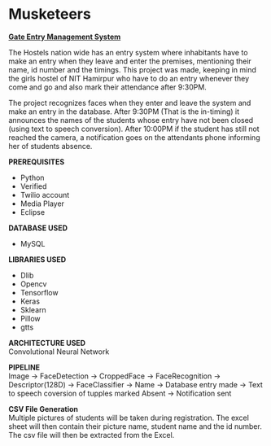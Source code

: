 # Musketeers
<u><b> Gate Entry Management System </u> </b>

The Hostels nation wide has an entry system where inhabitants have to make an entry when they leave
and enter the premises, mentioning their name, id number and the timings. This project was made,
keeping in mind the girls hostel of NIT Hamirpur who have to do an entry whenever they come and go
and also mark their attendance after 9:30PM.

The project recognizes faces when they enter and leave the system and make an entry in the database.
After 9:30PM (That is the in-timing) it announces the names of the students whose entry have not been
closed (using text to speech conversion). After 10:00PM if the student has still not reached the camera,
a notification goes on the attendants phone informing her of students absence.

<b> PREREQUISITES </b>
<br> <ul>
  <li> Python </li>
  <li> Verified </li> 
  <li> Twilio account </li>
  <li> Media Player </li>
  <li> Eclipse </li>
  </ul>

<b> DATABASE USED </b>
<br> <ul>
  <li>MySQL</li> </ul>

<b>LIBRARIES USED </b>
<br> <ul>
  <li> Dlib </li>
<li> Opencv </li>
<li> Tensorflow </li>
<li> Keras </li>
<li> Sklearn </li>
<li> Pillow </li>
<li> gtts </ul>

<b>ARCHITECTURE USED</b>
<br>
Convolutional Neural Network

<b>PIPELINE</b>
<br>
Image -&gt; FaceDetection -&gt; CroppedFace -&gt; FaceRecognition -&gt; Descriptor(128D) -&gt;
FaceClassifier -&gt; Name -&gt; Database entry made -&gt; Text to speech coversion of tupples
marked Absent -&gt; Notification sent 

<b>CSV File Generation</b>
<br>
Multiple pictures of students will be taken during registration. The excel sheet will then
contain their picture name, student name and the id number. The csv file will then be
extracted from the Excel.

